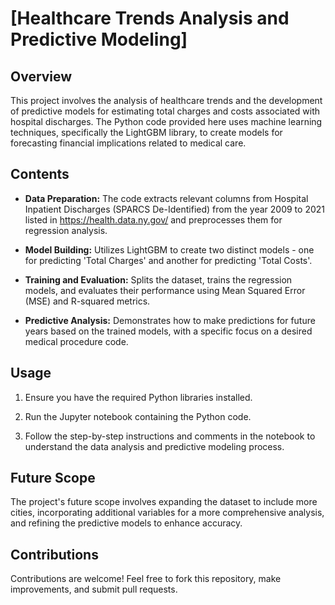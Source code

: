 # [Healthcare Trends Analysis and Predictive Modeling]

## Overview
This project involves the analysis of healthcare trends and the development of predictive models for estimating total charges and costs associated with hospital discharges. The Python code provided here uses machine learning techniques, specifically the LightGBM library, to create models for forecasting financial implications related to medical care.

## Contents
- **Data Preparation:** The code extracts relevant columns from Hospital Inpatient Discharges (SPARCS De-Identified) from the year 2009 to 2021 listed in https://health.data.ny.gov/  and preprocesses them for regression analysis.
  
- **Model Building:** Utilizes LightGBM to create two distinct models - one for predicting 'Total Charges' and another for predicting 'Total Costs'.

- **Training and Evaluation:** Splits the dataset, trains the regression models, and evaluates their performance using Mean Squared Error (MSE) and R-squared metrics.

- **Predictive Analysis:** Demonstrates how to make predictions for future years based on the trained models, with a specific focus on a desired medical procedure code.

## Usage
1. Ensure you have the required Python libraries installed.
   
2. Run the Jupyter notebook containing the Python code.

3. Follow the step-by-step instructions and comments in the notebook to understand the data analysis and predictive modeling process.

## Future Scope
The project's future scope involves expanding the dataset to include more cities, incorporating additional variables for a more comprehensive analysis, and refining the predictive models to enhance accuracy.

## Contributions
Contributions are welcome! Feel free to fork this repository, make improvements, and submit pull requests.


